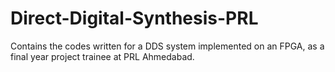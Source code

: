 # Direct-Digital-Synthesis-PRL
Contains the codes written for a DDS system implemented on an FPGA, as a final year project trainee at PRL Ahmedabad.
